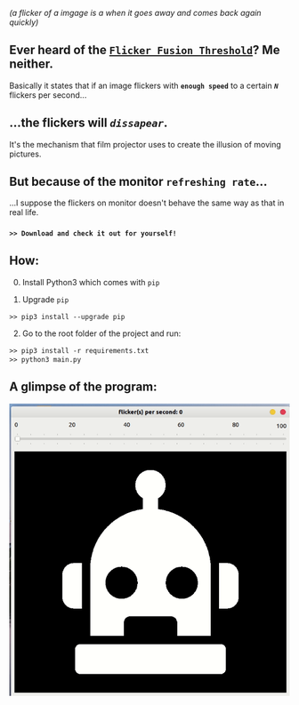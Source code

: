 *(a flicker of a imgage is a when it goes away and comes back again quickly)*

## Ever heard of the [``Flicker Fusion Threshold``][wiki]? Me neither.

 Basically it states that if an image flickers with **``enough speed``** to a certain ***``N``*** flickers per second...
 
## ...the flickers will *``dissapear``*.

It's the mechanism that film projector uses to create the illusion of moving pictures.

## But because of the monitor **``refreshing rate``**... 

...I suppose the flickers on monitor doesn't behave the same way as that in real life. 

#### ``>> Download and check it out for yourself!`` 

## How:

0. Install Python3 which comes with ``pip``

1. Upgrade ``pip``

```
>> pip3 install --upgrade pip
```
2. Go to the root folder of the project and run:

```
>> pip3 install -r requirements.txt
>> python3 main.py
```

[wiki]: https://en.wikipedia.org/wiki/Flicker_fusion_threshold

##  A glimpse of the program:

![gif](imgs/review.gif)
